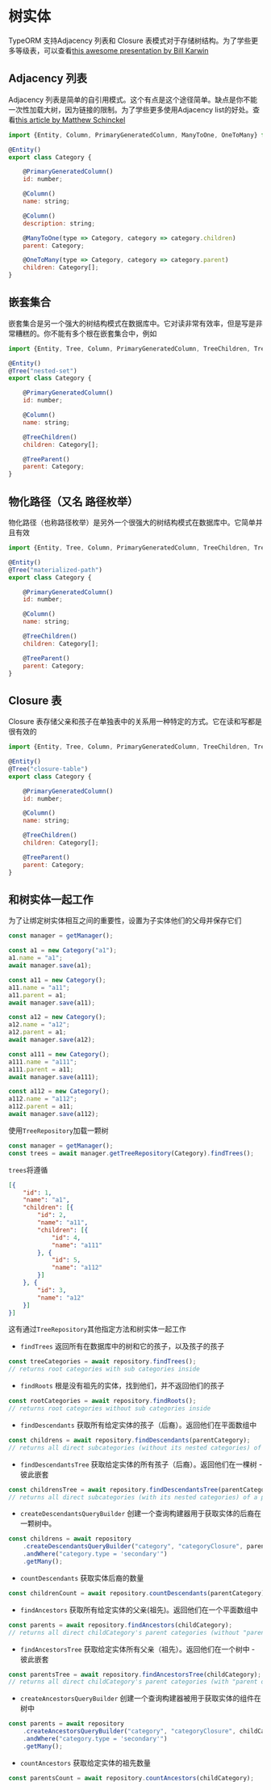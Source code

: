 # 树实体

TypeORM 支持Adjacency 列表和 Closure 表模式对于存储树结构。为了学些更多等级表，可以查看[this awesome presentation by Bill Karwin](https://www.slideshare.net/billkarwin/models-for-hierarchical-data)

## Adjacency 列表

Adjacency 列表是简单的自引用模式。这个有点是这个途径简单。缺点是你不能一次性加载大树，因为链接的限制。为了学些更多使用Adjacency list的好处。查看[this article by Matthew Schinckel](http://schinckel.net/2014/09/13/long-live-adjacency-lists/)

```js
import {Entity, Column, PrimaryGeneratedColumn, ManyToOne, OneToMany} from "typeorm";

@Entity()
export class Category {

    @PrimaryGeneratedColumn()
    id: number;

    @Column()
    name: string;

    @Column()
    description: string;

    @ManyToOne(type => Category, category => category.children)
    parent: Category;

    @OneToMany(type => Category, category => category.parent)
    children: Category[];
}
```

## 嵌套集合
嵌套集合是另一个强大的树结构模式在数据库中。它对读非常有效率，但是写是非常糟糕的。你不能有多个根在嵌套集合中，例如
```js
import {Entity, Tree, Column, PrimaryGeneratedColumn, TreeChildren, TreeParent, TreeLevelColumn} from "typeorm";

@Entity()
@Tree("nested-set")
export class Category {

    @PrimaryGeneratedColumn()
    id: number;

    @Column()
    name: string;

    @TreeChildren()
    children: Category[];

    @TreeParent()
    parent: Category;
}
```

## 物化路径（又名 路径枚举）

物化路径（也称路径枚举）是另外一个很强大的树结构模式在数据库中。它简单并且有效

```js
import {Entity, Tree, Column, PrimaryGeneratedColumn, TreeChildren, TreeParent, TreeLevelColumn} from "typeorm";

@Entity()
@Tree("materialized-path")
export class Category {

    @PrimaryGeneratedColumn()
    id: number;

    @Column()
    name: string;

    @TreeChildren()
    children: Category[];

    @TreeParent()
    parent: Category;
}
```

## Closure 表
Closure 表存储父亲和孩子在单独表中的关系用一种特定的方式。它在读和写都是很有效的

```js
import {Entity, Tree, Column, PrimaryGeneratedColumn, TreeChildren, TreeParent, TreeLevelColumn} from "typeorm";

@Entity()
@Tree("closure-table")
export class Category {

    @PrimaryGeneratedColumn()
    id: number;

    @Column()
    name: string;

    @TreeChildren()
    children: Category[];

    @TreeParent()
    parent: Category;
}
```

## 和树实体一起工作

为了让绑定树实体相互之间的重要性，设置为子实体他们的父母并保存它们

```js
const manager = getManager();

const a1 = new Category("a1");
a1.name = "a1";
await manager.save(a1);

const a11 = new Category();
a11.name = "a11";
a11.parent = a1;
await manager.save(a11);

const a12 = new Category();
a12.name = "a12";
a12.parent = a1;
await manager.save(a12);

const a111 = new Category();
a111.name = "a111";
a111.parent = a11;
await manager.save(a111);

const a112 = new Category();
a112.name = "a112";
a112.parent = a11;
await manager.save(a112);
```

使用`TreeRepository`加载一颗树
```js
const manager = getManager();
const trees = await manager.getTreeRepository(Category).findTrees();
```

`trees`将遵循
```json
[{
    "id": 1,
    "name": "a1",
    "children": [{
        "id": 2,
        "name": "a11",
        "children": [{
            "id": 4,
            "name": "a111"
        }, {
            "id": 5,
            "name": "a112"
        }]
    }, {
        "id": 3,
        "name": "a12"
    }]
}]
```

这有通过`TreeRepository`其他指定方法和树实体一起工作

* `findTrees` 返回所有在数据库中的树和它的孩子，以及孩子的孩子

```js
const treeCategories = await repository.findTrees();
// returns root categories with sub categories inside
```

* `findRoots` 根是没有祖先的实体，找到他们，并不返回他们的孩子

```js
const rootCategories = await repository.findRoots();
// returns root categories without sub categories inside
```

* `findDescendants` 获取所有给定实体的孩子（后裔）。返回他们在平面数组中

```js
const childrens = await repository.findDescendants(parentCategory);
// returns all direct subcategories (without its nested categories) of a parentCategory
```

* `findDescendantsTree` 获取给定实体的所有孩子（后裔）。返回他们在一棵树 - 彼此嵌套

```js
const childrensTree = await repository.findDescendantsTree(parentCategory);
// returns all direct subcategories (with its nested categories) of a parentCategory
```

* `createDescendantsQueryBuilder` 创建一个查询构建器用于获取实体的后裔在一颗树中。

```js
const childrens = await repository
    .createDescendantsQueryBuilder("category", "categoryClosure", parentCategory)
    .andWhere("category.type = 'secondary'")
    .getMany();
```

* `countDescendants` 获取实体后裔的数量

```js
const childrenCount = await repository.countDescendants(parentCategory);
```

* `findAncestors` 获取所有给定实体的父亲(祖先)。返回他们在一个平面数组中

```js
const parents = await repository.findAncestors(childCategory);
// returns all direct childCategory's parent categories (without "parent of parents")
```

* `findAncestorsTree` 获取给定实体所有父亲（祖先）。返回他们在一个树中 - 彼此嵌套

```js
const parentsTree = await repository.findAncestorsTree(childCategory);
// returns all direct childCategory's parent categories (with "parent of parents")
```

* `createAncestorsQueryBuilder` 创建一个查询构建器被用于获取实体的组件在树中

```js
const parents = await repository
    .createAncestorsQueryBuilder("category", "categoryClosure", childCategory)
    .andWhere("category.type = 'secondary'")
    .getMany();
```

* `countAncestors` 获取给定实体的祖先数量

```js
const parentsCount = await repository.countAncestors(childCategory);
```
